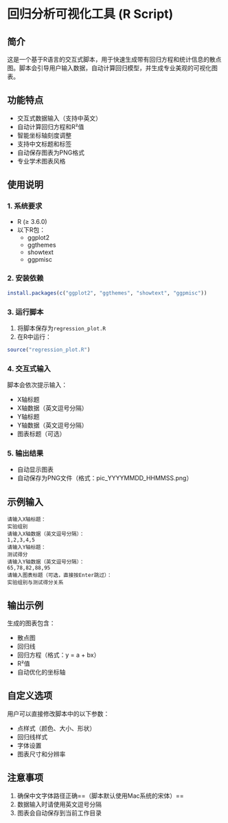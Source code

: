 # 回归分析可视化工具 (R Script)

## 简介
这是一个基于R语言的交互式脚本，用于快速生成带有回归方程和统计信息的散点图。脚本会引导用户输入数据，自动计算回归模型，并生成专业美观的可视化图表。

## 功能特点
- 交互式数据输入（支持中英文）
- 自动计算回归方程和R²值
- 智能坐标轴刻度调整
- 支持中文标题和标签
- 自动保存图表为PNG格式
- 专业学术图表风格

## 使用说明

### 1. 系统要求
- R (≥ 3.6.0)
- 以下R包：
  - ggplot2
  - ggthemes
  - showtext
  - ggpmisc

### 2. 安装依赖
```r
install.packages(c("ggplot2", "ggthemes", "showtext", "ggpmisc"))
```

### 3. 运行脚本
1. 将脚本保存为`regression_plot.R`
2. 在R中运行：
```r
source("regression_plot.R")
```

### 4. 交互式输入
脚本会依次提示输入：
- X轴标题
- X轴数据（英文逗号分隔）
- Y轴标题
- Y轴数据（英文逗号分隔）
- 图表标题（可选）

### 5. 输出结果
- 自动显示图表
- 自动保存为PNG文件（格式：pic_YYYYMMDD_HHMMSS.png）

## 示例输入
```
请输入X轴标题：
实验组别
请输入X轴数据（英文逗号分隔）：
1,2,3,4,5
请输入Y轴标题：
测试得分
请输入Y轴数据（英文逗号分隔）：
65,78,82,88,95
请输入图表标题（可选，直接按Enter跳过）：
实验组别与测试得分关系
```

## 输出示例
生成的图表包含：
- 散点图
- 回归线
- 回归方程（格式：y = a + bx）
- R²值
- 自动优化的坐标轴

## 自定义选项
用户可以直接修改脚本中的以下参数：
- 点样式（颜色、大小、形状）
- 回归线样式
- 字体设置
- 图表尺寸和分辨率

## 注意事项
1. 确保中文字体路径正确==（脚本默认使用Mac系统的宋体）==
2. 数据输入时请使用英文逗号分隔
3. 图表会自动保存到当前工作目录

